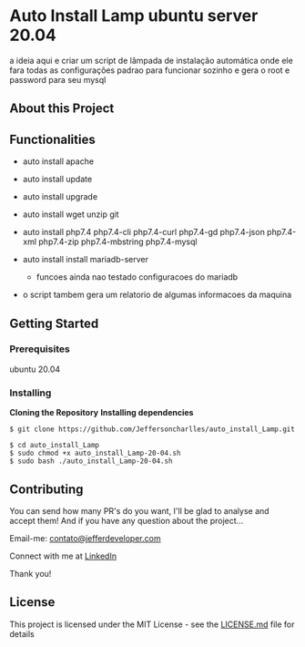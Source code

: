 


# Auto Install Lamp ubuntu server 20.04



a ideia aqui e criar um script de lâmpada de instalação automática onde ele fara todas as configurações padrao para funcionar sozinho e gera o root e password para seu mysql

## About this Project

## Functionalities

- auto install apache

- auto install update

- auto install upgrade

- auto install wget unzip git

- auto install php7.4 php7.4-cli php7.4-curl php7.4-gd php7.4-json php7.4-xml php7.4-zip php7.4-mbstring php7.4-mysql

- auto install install mariadb-server
	- funcoes ainda nao testado configuracoes do mariadb
	
- o script tambem gera um relatorio de algumas informacoes da maquina

  

  


## Getting Started

### Prerequisites

ubuntu 20.04

### Installing

**Cloning the Repository** **Installing dependencies**

```
$ git clone https://github.com/Jeffersoncharlles/auto_install_Lamp.git

$ cd auto_install_Lamp 
$ sudo chmod +x auto_install_Lamp-20-04.sh
$ sudo bash ./auto_install_Lamp-20-04.sh
```



## Contributing

You can send how many PR's do you want, I'll be glad to analyse and accept them! And if you have any question about the project...

Email-me: contato@jefferdeveloper.com

Connect with me at [LinkedIn](https://www.linkedin.com/in/jefferdeveloper/)

Thank you!

## License

This project is licensed under the MIT License - see the [LICENSE.md](https://github.com/Jeffersoncharlles/auto_install_Lamp/blob/master/LICENSE) file for details
